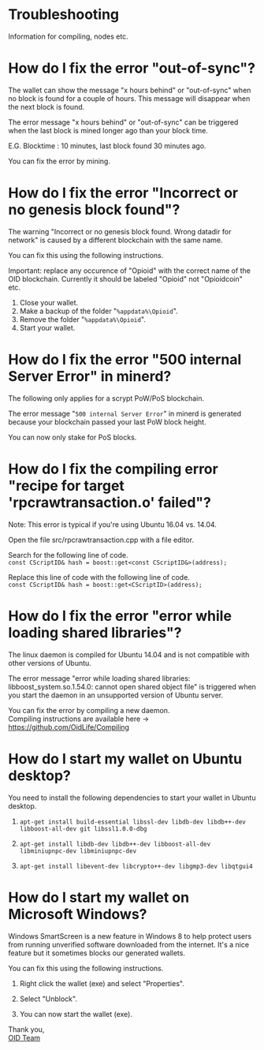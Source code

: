 # Troubleshooting
Information for compiling, nodes etc. 

# How do I fix the error "out-of-sync"?
The wallet can show the message "x hours behind" or "out-of-sync" when no block is found for a couple of hours. This message will disappear when the next block is found.

The error message "x hours behind" or "out-of-sync" can be triggered when the last block is mined longer ago than your block time.

E.G. Blocktime : 10 minutes, last block found 30 minutes ago.

You can fix the error by mining.

# How do I fix the error "Incorrect or no genesis block found"?
The warning "Incorrect or no genesis block found. Wrong datadir for network" is caused by a different blockchain with the same name.

You can fix this using the following instructions.

Important: replace any occurence of "Opioid" with the correct name of the OID blockchain. Currently it should be labeled "Opioid" not "Opioidcoin" etc.  

1) Close your wallet. 
2) Make a backup of the folder "`%appdata%\Opioid`".
3) Remove the folder "`%appdata%\Opioid`".
4) Start your wallet.

# How do I fix the error "500 internal Server Error" in minerd?
The following only applies for a scrypt PoW/PoS blockchain.

The error message "`500 internal Server Error`" in minerd is generated because your blockchain passed your last PoW block height.

You can now only stake for PoS blocks.

# How do I fix the compiling error "recipe for target 'rpcrawtransaction.o' failed"?
Note: This error is typical if you're using Ubuntu 16.04 vs. 14.04.

Open the file src/rpcrawtransaction.cpp with a file editor.

Search for the following line of code.  
`const CScriptID& hash = boost::get<const CScriptID&>(address);`

Replace this line of code with the following line of code.  
`const CScriptID& hash = boost::get<CScriptID>(address);`

# How do I fix the error "error while loading shared libraries"?
The linux daemon is compiled for Ubuntu 14.04 and is not compatible with other versions of Ubuntu.

The error message "error while loading shared libraries: libboost_system.so.1.54.0: cannot open shared object file" is triggered when you start the daemon in an unsupported version of Ubuntu server.

You can fix the error by compiling a new daemon.  
Compiling instructions are available here -> https://github.com/OidLife/Compiling

# How do I start my wallet on Ubuntu desktop?  
You need to install the following dependencies to start your wallet in Ubuntu desktop.

1) `apt-get install build-essential libssl-dev libdb-dev libdb++-dev libboost-all-dev git libssl1.0.0-dbg`

2) `apt-get install libdb-dev libdb++-dev libboost-all-dev libminiupnpc-dev libminiupnpc-dev`

3) `apt-get install libevent-dev libcrypto++-dev libgmp3-dev libqtgui4`

# How do I start my wallet on Microsoft Windows?  
Windows SmartScreen is a new feature in Windows 8 to help protect users from running unverified software downloaded from the internet. It's a nice feature but it sometimes blocks our generated wallets.

You can fix this using the following instructions.

1) Right click the wallet (exe) and select "Properties".

2) Select "Unblock".

3) You can now start the wallet (exe).

Thank you,  
[OID Team](https://oid.life/)



